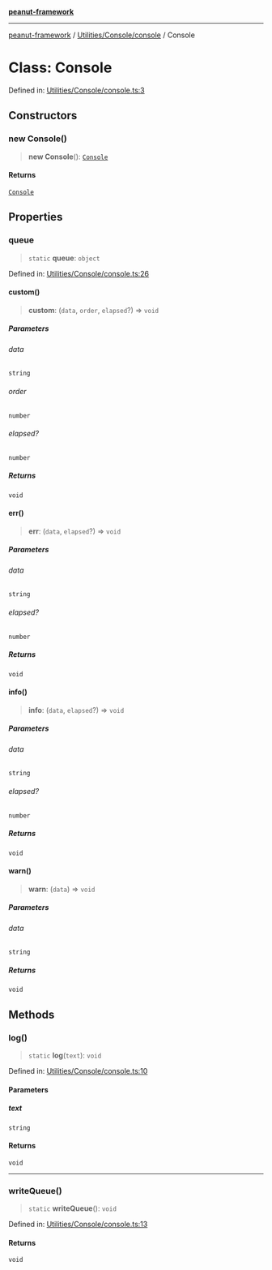 [**peanut-framework**](../../../../README.md)

***

[peanut-framework](../../../../modules.md) / [Utilities/Console/console](../README.md) / Console

# Class: Console

Defined in: [Utilities/Console/console.ts:3](https://github.com/palmmc/Peanut-Framework/blob/a953dc2db1f7e00237b91b5b1f38f50520700085/PeanutFramework/Utilities/Console/console.ts#L3)

## Constructors

### new Console()

> **new Console**(): [`Console`](Console.md)

#### Returns

[`Console`](Console.md)

## Properties

### queue

> `static` **queue**: `object`

Defined in: [Utilities/Console/console.ts:26](https://github.com/palmmc/Peanut-Framework/blob/a953dc2db1f7e00237b91b5b1f38f50520700085/PeanutFramework/Utilities/Console/console.ts#L26)

#### custom()

> **custom**: (`data`, `order`, `elapsed`?) => `void`

##### Parameters

###### data

`string`

###### order

`number`

###### elapsed?

`number`

##### Returns

`void`

#### err()

> **err**: (`data`, `elapsed`?) => `void`

##### Parameters

###### data

`string`

###### elapsed?

`number`

##### Returns

`void`

#### info()

> **info**: (`data`, `elapsed`?) => `void`

##### Parameters

###### data

`string`

###### elapsed?

`number`

##### Returns

`void`

#### warn()

> **warn**: (`data`) => `void`

##### Parameters

###### data

`string`

##### Returns

`void`

## Methods

### log()

> `static` **log**(`text`): `void`

Defined in: [Utilities/Console/console.ts:10](https://github.com/palmmc/Peanut-Framework/blob/a953dc2db1f7e00237b91b5b1f38f50520700085/PeanutFramework/Utilities/Console/console.ts#L10)

#### Parameters

##### text

`string`

#### Returns

`void`

***

### writeQueue()

> `static` **writeQueue**(): `void`

Defined in: [Utilities/Console/console.ts:13](https://github.com/palmmc/Peanut-Framework/blob/a953dc2db1f7e00237b91b5b1f38f50520700085/PeanutFramework/Utilities/Console/console.ts#L13)

#### Returns

`void`
